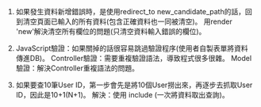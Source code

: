 1. 如果發生資料新增錯誤時，是使用redirect_to new_candidate_path的話，回到清空頁面已輸入的所有資料(包含正確資料也一同被清空)。
用render 'new'解決清空所有欄位的問題(只清空資料輸入錯誤的欄位)。

2. JavaScript驗證：如果關掉的話很容易跳過驗證程序(使用者自製表單將資料傳進DB)。
Controller驗證：需要重複驗證語法，導致程式很多很雜。
Model驗證：解決Controller重複語法的問題。

3. 如果要查10筆User ID，第一步會先是將10個User撈出來，再逐步去抓取User ID，因此是10+1(N+1)。
解決：使用 include (一次將資料取出查詢)。
